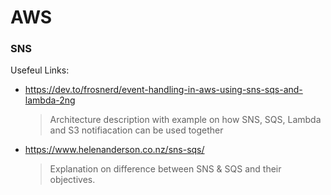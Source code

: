 # AWS
  ### SNS

Usefeul Links:

* https://dev.to/frosnerd/event-handling-in-aws-using-sns-sqs-and-lambda-2ng
  > Architecture description with example on how SNS, SQS, Lambda and S3 notifiacation can be used together

* https://www.helenanderson.co.nz/sns-sqs/ 
  
  > Explanation on difference between SNS & SQS and their objectives.
